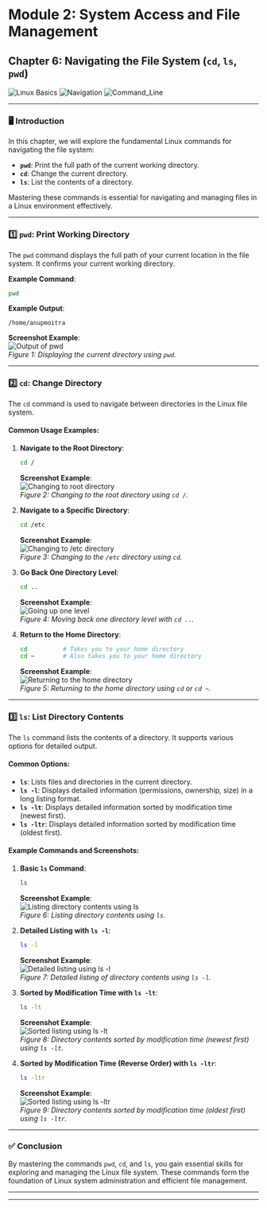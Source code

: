 # **Module 2: System Access and File Management**  
## **Chapter 6: Navigating the File System (`cd`, `ls`, `pwd`)**  
![Linux Basics](https://img.shields.io/badge/Linux-Basics-green) ![Navigation](https://img.shields.io/badge/File_System-Navigation-blue) ![Command_Line](https://img.shields.io/badge/Command-Line_Tools-orange)  

---

### **🖥️ Introduction**  
In this chapter, we will explore the fundamental Linux commands for navigating the file system:  
- **`pwd`**: Print the full path of the current working directory.  
- **`cd`**: Change the current directory.  
- **`ls`**: List the contents of a directory.  

Mastering these commands is essential for navigating and managing files in a Linux environment effectively.  

---

### **1️⃣ `pwd`: Print Working Directory**  
The `pwd` command displays the full path of your current location in the file system. It confirms your current working directory.  

**Example Command**:  
```bash
pwd
```  

**Example Output**:  
```
/home/anupmoitra
```  

**Screenshot Example**:  
![Output of pwd](screenshots/01-output-of-pwd.png)  
*Figure 1: Displaying the current directory using `pwd`.*  

---

### **2️⃣ `cd`: Change Directory**  
The `cd` command is used to navigate between directories in the Linux file system.  

#### **Common Usage Examples**:  

1. **Navigate to the Root Directory**:  
   ```bash
   cd /
   ```  
   **Screenshot Example**:  
   ![Changing to root directory](screenshots/02-navigate-to-root.png)  
   *Figure 2: Changing to the root directory using `cd /`.*  

2. **Navigate to a Specific Directory**:  
   ```bash
   cd /etc
   ```  
   **Screenshot Example**:  
   ![Changing to /etc directory](screenshots/03-navigate-to-etc.png)  
   *Figure 3: Changing to the `/etc` directory using `cd`.*  

3. **Go Back One Directory Level**:  
   ```bash
   cd ..
   ```  
   **Screenshot Example**:  
   ![Going up one level](screenshots/04-go-up-one-level.png)  
   *Figure 4: Moving back one directory level with `cd ..`.*  

4. **Return to the Home Directory**:  
   ```bash
   cd          # Takes you to your home directory  
   cd ~        # Also takes you to your home directory  
   ```  
   **Screenshot Example**:  
   ![Returning to the home directory](screenshots/05-return-home.png)  
   *Figure 5: Returning to the home directory using `cd` or `cd ~`.*  

---

### **3️⃣ `ls`: List Directory Contents**  
The `ls` command lists the contents of a directory. It supports various options for detailed output.  

#### **Common Options**:  
- **`ls`**: Lists files and directories in the current directory.  
- **`ls -l`**: Displays detailed information (permissions, ownership, size) in a long listing format.  
- **`ls -lt`**: Displays detailed information sorted by modification time (newest first).  
- **`ls -ltr`**: Displays detailed information sorted by modification time (oldest first).  

#### **Example Commands and Screenshots**:  

1. **Basic `ls` Command**:  
   ```bash
   ls
   ```  
   **Screenshot Example**:  
   ![Listing directory contents using `ls`](screenshots/06-ls-basic.png)  
   *Figure 6: Listing directory contents using `ls`.*  

2. **Detailed Listing with `ls -l`**:  
   ```bash
   ls -l
   ```  
   **Screenshot Example**:  
   ![Detailed listing using `ls -l`](screenshots/07-ls-l.png)  
   *Figure 7: Detailed listing of directory contents using `ls -l`.*  

3. **Sorted by Modification Time with `ls -lt`**:  
   ```bash
   ls -lt
   ```  
   **Screenshot Example**:  
   ![Sorted listing using `ls -lt`](screenshots/08-ls-lt.png)  
   *Figure 8: Directory contents sorted by modification time (newest first) using `ls -lt`.*  

4. **Sorted by Modification Time (Reverse Order) with `ls -ltr`**:  
   ```bash
   ls -ltr
   ```  
   **Screenshot Example**:  
   ![Sorted listing using `ls -ltr`](screenshots/09-ls-ltr.png)  
   *Figure 9: Directory contents sorted by modification time (oldest first) using `ls -ltr`.*  

---

### **✅ Conclusion**  
By mastering the commands `pwd`, `cd`, and `ls`, you gain essential skills for exploring and managing the Linux file system. These commands form the foundation of Linux system administration and efficient file management.  

---

---

